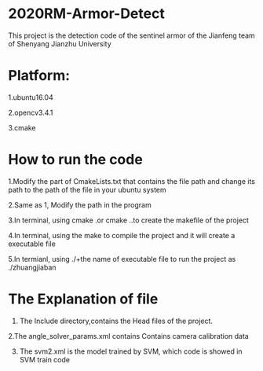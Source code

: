 # 2020RM-Armor-Detect
This project is the detection code of the sentinel armor of the Jianfeng team of Shenyang Jianzhu University

# Platform:
1.ubuntu16.04

2.opencv3.4.1

3.cmake

# How to run the code
1.Modify the part of CmakeLists.txt that contains the file path and change its path to the path of the file in your ubuntu system

2.Same as 1, Modify the path in the program

3.In terminal, using cmake .or cmake ..to create the makefile of the project

4.In terminal, using the make to compile the project and it will create a executable file

5.In termianl, using ./+the name of executable file to run the project as ./zhuangjiaban

# The Explanation of file
1. The Include directory,contains the Head files of the project.

2.The angle_solver_params.xml contains Contains camera calibration data

3. The svm2.xml is the model trained by SVM, which code is showed in SVM train code



